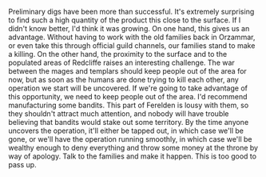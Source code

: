 Preliminary digs have been more than successful. It's extremely surprising to find such a high quantity of the product this close to the surface. If I didn't know better, I'd think it was growing.
On one hand, this gives us an advantage. Without having to work with the old families back in Orzammar, or even take this through official guild channels, our families stand to make a killing. On the other hand, the proximity to the surface and to the populated areas of Redcliffe raises an interesting challenge. The war between the mages and templars should keep people out of the area for now, but as soon as the humans are done trying to kill each other, any operation we start will be uncovered.
If we're going to take advantage of this opportunity, we need to keep people out of the area. I'd recommend manufacturing some bandits. This part of Ferelden is lousy with them, so they shouldn't attract much attention, and nobody will have trouble believing that bandits would stake out some territory. By the time anyone uncovers the operation, it'll either be tapped out, in which case we'll be gone, or we'll have the operation running smoothly, in which case we'll be wealthy enough to deny everything and throw some money at the throne by way of apology.
Talk to the families and make it happen. This is too good to pass up.